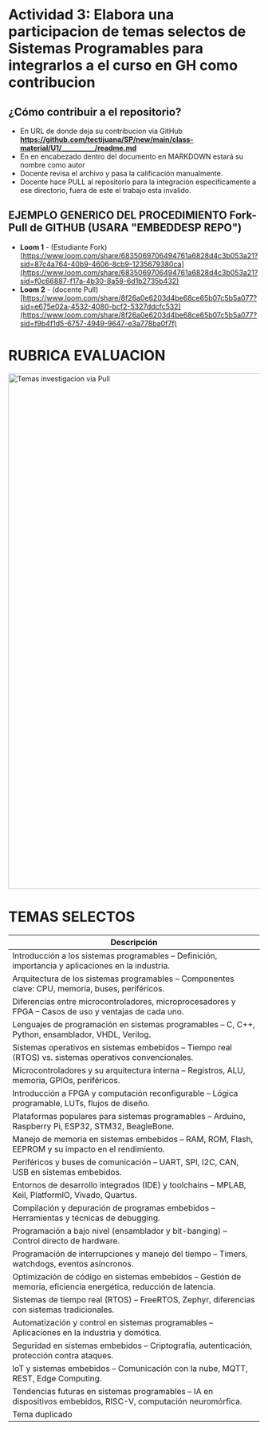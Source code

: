 
# Actividad 3: Elabora una participacion de temas selectos de Sistemas Programables para integrarlos a el curso en GH como contribucion

## ¿Cómo contribuir a el repositorio?
- En URL de donde deja su contribucion via GitHub **https://github.com/tectijuana/SP/new/main/class-material/U1/__________/readme.md**
- En en encabezado dentro del documento en MARKDOWN estará su nombre como autor
- Docente revisa el archivo y pasa la calificación manualmente.
- Docente hace PULL al repositorio para la integración especificamente a ese directorio, fuera de este el trabajo esta invalido.

## EJEMPLO GENERICO DEL PROCEDIMIENTO Fork-Pull de GITHUB (USARA "EMBEDDESP REPO")
- **Loom 1** - (Estudiante Fork) [https://www.loom.com/share/6835069706494761a6828d4c3b053a21?sid=87c4a764-40b9-4606-8cb9-1235679380ca](https://www.loom.com/share/6835069706494761a6828d4c3b053a21?sid=f0c66887-f17a-4b30-8a58-6d1b2735b432)
- **Loom 2** - (docente Pull) [https://www.loom.com/share/8f26a0e6203d4be68ce65b07c5b5a077?sid=e675e02a-4532-4080-bcf2-5327ddcfc532](https://www.loom.com/share/8f26a0e6203d4be68ce65b07c5b5a077?sid=f9b4f1d5-6757-4949-9647-e3a778ba0f7f)


# RUBRICA EVALUACION
<img width="1034" alt="Temas investigacion via Pull" src="https://github.com/user-attachments/assets/21887432-99b2-42f6-9ff6-fd0866e50a36" />


# TEMAS SELECTOS
| **Descripción** |  
|-----------------|  
| Introducción a los sistemas programables – Definición, importancia y aplicaciones en la industria. |  
| Arquitectura de los sistemas programables – Componentes clave: CPU, memoria, buses, periféricos. |  
| Diferencias entre microcontroladores, microprocesadores y FPGA – Casos de uso y ventajas de cada uno. |  
| Lenguajes de programación en sistemas programables – C, C++, Python, ensamblador, VHDL, Verilog. |  
| Sistemas operativos en sistemas embebidos – Tiempo real (RTOS) vs. sistemas operativos convencionales. |  
| Microcontroladores y su arquitectura interna – Registros, ALU, memoria, GPIOs, periféricos. |  
| Introducción a FPGA y computación reconfigurable – Lógica programable, LUTs, flujos de diseño. |  
| Plataformas populares para sistemas programables – Arduino, Raspberry Pi, ESP32, STM32, BeagleBone. |  
| Manejo de memoria en sistemas embebidos – RAM, ROM, Flash, EEPROM y su impacto en el rendimiento. |  
| Periféricos y buses de comunicación – UART, SPI, I2C, CAN, USB en sistemas embebidos. |  
| Entornos de desarrollo integrados (IDE) y toolchains – MPLAB, Keil, PlatformIO, Vivado, Quartus. |  
| Compilación y depuración de programas embebidos – Herramientas y técnicas de debugging. |  
| Programación a bajo nivel (ensamblador y bit-banging) – Control directo de hardware. |  
| Programación de interrupciones y manejo del tiempo – Timers, watchdogs, eventos asíncronos. |  
| Optimización de código en sistemas embebidos – Gestión de memoria, eficiencia energética, reducción de latencia. |  
| Sistemas de tiempo real (RTOS) – FreeRTOS, Zephyr, diferencias con sistemas tradicionales. |  
| Automatización y control en sistemas programables – Aplicaciones en la industria y domótica. |  
| Seguridad en sistemas embebidos – Criptografía, autenticación, protección contra ataques. |  
| IoT y sistemas embebidos – Comunicación con la nube, MQTT, REST, Edge Computing. |  
| Tendencias futuras en sistemas programables – IA en dispositivos embebidos, RISC-V, computación neuromórfica. |  
| Tema duplicado |  

